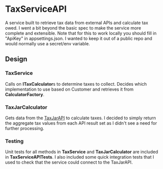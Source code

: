 # TaxServiceAPI
A service built to retrieve tax data from external APIs and calculate tax owed. I went a bit beyond the basic spec to make the service more complete and extensible.
Note that for this to work locally you should fill in "ApiKey" in appsettings.json. I wanted to keep it out of a public repo and would normally use a secret/env variable.

## Design
### TaxService
Calls on **ITaxCalculator**s to determine taxes to collect. Decides which implementation to use based on Customer and retrieves it from **CalculatorFactory**.

### TaxJarCalculator
Gets data from the [TaxJarAPI](https://developers.taxjar.com/api/reference/) to calculate taxes. I decided to simply return the aggregate tax values from each API result set as I didn't see a need for further processing.

### Testing
Unit tests for all methods in **TaxService** and **TaxJarCalculator** are included in **TaxServiceAPITests**. I also included some quick integration tests that I used to check that the service could connect to the TaxJarAPI.
